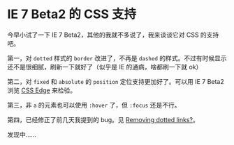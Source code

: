 # IE 7 Beta2 的 CSS 支持

今早小试了一下 IE 7 Beta2，其他的我就不多说了，我来谈谈它对 CSS 的支持吧。

第一，对 `dotted` 样式的 `border` 改进了，不再是 `dashed` 的样式。不过有时候显示还不是很细腻，刷新一下就好了（似乎是 IE 的通病，啥都刷一下就 ok）

第二，对 `fixed` 和 `absolute` 的 `position` 定位支持更加好了。可以用 IE 7 Beta2 浏览 [CSS Edge][0] 来检验。

第三，非 `a` 的元素也可以使用 `:hover` 了，但 `:focus` 还是不行。

第四，已经修正了前几天我提到的 bug。见 [Removing dotted links?][1]。

发现中……

[0]: http://www.meyerweb.com/eric/css/edge/
[1]: /posts/2006-01-20-removing-dotted-links.html
